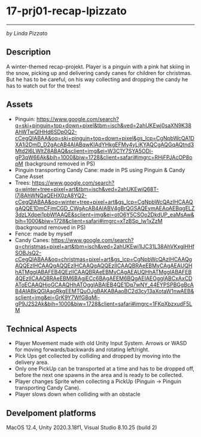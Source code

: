 
# 17-prj01-recap-lpizzato

----------

_by Linda Pizzato_

## Description
A winter-themed recap-projekt. 
Player is a pinguin with a pink hat skiing in the snow, picking up and delivering candy canes for children for christmas. But he has to be careful, on his way collecting and dropping the candy he has to watch out for the trees!  

## Assets
- Pinguin: https://www.google.com/search?q=ski+pinguin+top+down+pixel&tbm=isch&ved=2ahUKEwj0saXN9K38AhWTwQIHHd6SDp0Q2-cCegQIABAA&oq=ski+pinguin+top+down+pixel&gs_lcp=CgNpbWcQA1DXA1i2DmD_D2gAcAB4AIABqwKIAdYHkgEFMy4yLjKYAQCgAQGqAQtnd3Mtd2l6LWltZ8ABAQ&sclient=img&ei=W3C1Y7SYA5ODi-gP3qW66Ak&bih=1000&biw=1728&client=safari#imgrc=RHjFPJAcOP8opM (background removed in PS)
- Pinguin transporting Candy Cane: made in PS using Pinguin & Candy Cane Asset
- Trees: https://www.google.com/search?q=winter+tree+pixel+art&tbm=isch&ved=2ahUKEwiQ68T-l7j8AhWNQaQEHX0zA8YQ2-cCegQIABAA&oq=winter+tree+pixel+art&gs_lcp=CgNpbWcQAzIHCAAQgAQQE1DmCFjmCGD_CWgAcAB4AIABV4gBrQGSAQEymAEAoAEBqgELZ3dzLXdpei1pbWfAAQE&sclient=img&ei=otO6Y5CSOo2DkdUP_eaMsAw&bih=1000&biw=1728&client=safari#imgrc=xTzBSp_lw1xZzM (background removed in PS)
- Fence: made by myself
- Candy Canes: https://www.google.com/search?q=christmas+pixel+art&tbm=isch&ved=2ahUKEwi1lJC31L38AhVKxgIHHfSOBJsQ2-cCegQIABAA&oq=christmas+pixel+art&gs_lcp=CgNpbWcQAzIHCAAQgAQQEzIHCAAQgAQQEzIHCAAQgAQQEzIICAAQBRAeEBMyCAgAEAUQHhATMggIABAFEB4QEzIICAAQBRAeEBMyCAgAEAUQHhATMggIABAFEB4QEzIICAAQBRAeEBM6BAgjECc6BAgAEEM6BQgAEIAEOggIABCxAxCDAToECAAQHjoGCAAQHhATOggIABAIEB4QE1Dq7wNY_44EYPSPBGgBcAB4AIABkQGIAagRkgEEMTQuOJgBAKABAaoBC2d3cy13aXotaW1nwAEB&sclient=img&ei=GrK9Y7WfG8qMi-gP9J2S2Ak&bih=1000&biw=1728&client=safari#imgrc=1FKpXbzxudF5LM

## Technical Aspects
- Player Movement made with old Unity Input System. Arrows or WASD for moving forwards/backwards and rotating left/right. 
- Pick Ups get collected by colliding and dropped by moving into the delivery area.
- Only one PickUp can be transported at a time and has to be dropped off, before the next one spawns in the area and is ready to be collected.
- Player changes Sprite when collecting a PickUp (Pinguin -> Pinguin transporting Candy Cane).
- Player slows down when colliding with an obstacle

## Develpoment platforms
MacOS 12.4, Unity 2020.3.18f1, Visual Studio 8.10.25 (build 2)
